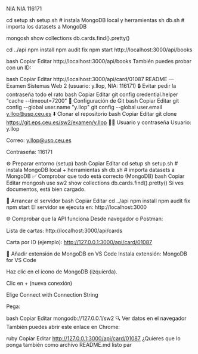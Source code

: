 NIA 	NIA	116171

cd setup
sh setup.sh       # instala MongoDB local y herramientas
sh db.sh          # importa los datasets a MongoDB

mongosh
show collections
db.cards.find().pretty()


cd ../api
npm install
npm audit fix
npm start
http://localhost:3000/api/books


bash
Copiar
Editar
http://localhost:3000/api/books
También puedes probar con un ID:

bash
Copiar
Editar
http://localhost:3000/api/card/01087
README — Examen Sistemas Web 2 (usuario: y.llop, NIA: 116171)
🔒 Evitar pedir la contraseña todo el rato
bash
Copiar
Editar
git config credential.helper "cache --timeout=7200"
👤 Configuración de Git
bash
Copiar
Editar
git config --global user.name "y.llop"
git config --global user.email y.llop@usp.ceu.es
⬇️ Clonar el repositorio
bash
Copiar
Editar
git clone https://git.eps.ceu.es/sw2/examen/y.llop
🧑‍💻 Usuario y contraseña
Usuario: y.llop

Correo: y.llop@usp.ceu.es

Contraseña: 116171

⚙️ Preparar entorno (setup)
bash
Copiar
Editar
cd setup
sh setup.sh      # instala MongoDB local + herramientas
sh db.sh         # importa datasets a MongoDB
✅ Comprobar que todo está correcto (MongoDB)
bash
Copiar
Editar
mongosh
use sw2
show collections
db.cards.find().pretty()
Si ves documentos, está bien cargado.

🚀 Arrancar el servidor
bash
Copiar
Editar
cd ../api
npm install
npm audit fix
npm start
El servidor se ejecuta en: http://localhost:3000

🌐 Comprobar que la API funciona
Desde navegador o Postman:

Lista de cartas:
http://localhost:3000/api/cards

Carta por ID (ejemplo):
http://127.0.0.1:3000/api/card/01087

🧩 Añadir extensión de MongoDB en VS Code
Instala extensión: MongoDB for VS Code

Haz clic en el icono de MongoDB (izquierda).

Clic en + (nueva conexión)

Elige Connect with Connection String

Pega:

bash
Copiar
Editar
mongodb://127.0.0.1/sw2
🔍 Ver datos en el navegador
También puedes abrir este enlace en Chrome:

ruby
Copiar
Editar
http://127.0.0.1:3000/api/card/01087
¿Quieres que lo ponga también como archivo README.md listo par
